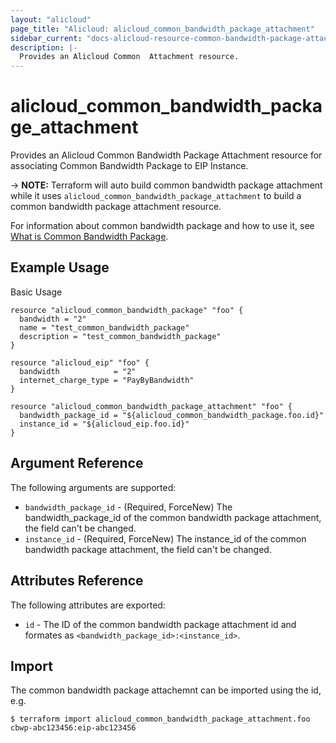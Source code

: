 ```yaml
---
layout: "alicloud"
page_title: "Alicloud: alicloud_common_bandwidth_package_attachment"
sidebar_current: "docs-alicloud-resource-common-bandwidth-package-attachment"
description: |-
  Provides an Alicloud Common  Attachment resource.
---
```


# alicloud\_common\_bandwidth\_package\_attachment

Provides an Alicloud Common Bandwidth Package Attachment resource for associating Common Bandwidth Package to EIP Instance.

-> **NOTE:** Terraform will auto build common bandwidth package attachment while it uses `alicloud_common_bandwidth_package_attachment` to build a common bandwidth package attachment resource.

For information about common bandwidth package and how to use it, see [What is Common Bandwidth Package](https://www.alibabacloud.com/help/product/55092.htm).

## Example Usage

Basic Usage

```
resource "alicloud_common_bandwidth_package" "foo" {
  bandwidth = "2"
  name = "test_common_bandwidth_package"
  description = "test_common_bandwidth_package"
}

resource "alicloud_eip" "foo" {
  bandwidth            = "2"
  internet_charge_type = "PayByBandwidth"
}

resource "alicloud_common_bandwidth_package_attachment" "foo" {
  bandwidth_package_id = "${alicloud_common_bandwidth_package.foo.id}"
  instance_id = "${alicloud_eip.foo.id}"
}

```
## Argument Reference

The following arguments are supported:

* `bandwidth_package_id` - (Required, ForceNew) The bandwidth_package_id of the common bandwidth package attachment, the field can't be changed.
* `instance_id` - (Required, ForceNew) The instance_id of the common bandwidth package attachment, the field can't be changed.

## Attributes Reference

The following attributes are exported:

* `id` - The ID of the common bandwidth package attachment id and formates as `<bandwidth_package_id>:<instance_id>`.

## Import

The common bandwidth package attachemnt can be imported using the id, e.g.

```
$ terraform import alicloud_common_bandwidth_package_attachment.foo cbwp-abc123456:eip-abc123456
```
